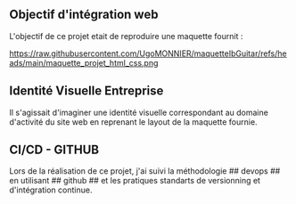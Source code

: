 ## Objectif d'intégration web

L'objectif de ce projet etait de reproduire une maquette fournit :

https://raw.githubusercontent.com/UgoMONNIER/maquetteIbGuitar/refs/heads/main/maquette_projet_html_css.png

## Identité Visuelle Entreprise

Il s'agissait d'imaginer une identité visuelle correspondant au domaine d'activité du site web en reprenant le layout de la maquette fournie.

## CI/CD - GITHUB

Lors de la réalisation de ce projet, j'ai suivi la méthodologie ## devops ## en utilisant ## github ## et les pratiques standarts de versionning et d'intégration continue.
